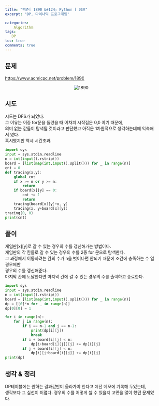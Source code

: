 ```yaml
---
title: "백준[ 1890 &#124; Python ] 점프"
excerpt: "DP, 다이나믹 프로그래밍"

categories:
    Algorithm
tags:
   DP
toc: true
comments: true
---
```

## 문제  
<https://www.acmicpc.net/problem/1890>
<p align = "center"><img alt = "1890" src = "../../assets/images/boj/1890.png"></p>  

## 시도  
시도는 DFS가 되었다.  
그 이유는 이중 for문을 돌렸을 때 어차피 시작점은 0,0 이기 때문에,  
의미 없는 값들이 탐색될 것이라고 판단했고 아직은 1차원적으로 생각하는데에 익숙해서 였다.  
혹시했지만 역시 시간초과.  
```python  
import sys
input = sys.stdin.readline
n = int(input().rstrip())
board = [list(map(int,input().split())) for _ in range(n)]
cnt = 0
def tracing(x,y):
    global cnt
    if x >= n or y >= n:
        return
    if board[x][y] == 0:
        cnt += 1
        return 
    tracing(board[x][y]+x, y)
    tracing(x, y+board[x][y])
tracing(0, 0)
print(cnt)
```


## 풀이  
게임판[x][y]로 갈 수 있는 경우의 수를 갱신해가는 방법이다.  
게임판의 각 칸들로 갈 수 있는 경우의 수를 2중 for 문으로 탐색한다.  
그 과정에서 이동하려는 칸의 수가 n을 벗어나면 안되기 때문에 조건에 충족하는 수 일 경우에만  
경우의 수를 갱신해준다.  
마지막 칸에 도달한다면 마지막 칸에 갈 수 있는 경우의 수를 출력하고 종료한다.    

```python  
import sys
input = sys.stdin.readline
n = int(input().rstrip())
board = [list(map(int,input().split())) for _ in range(n)]
dp = [[0]*n for _ in range(n)]
dp[0][0] = 1

for i in range(n):
    for j in range(n):
        if i == n-1 and j == n-1:
            print(dp[i][j])
            break
        if i + board[i][j] < n:
            dp[i+board[i][j]][j] += dp[i][j]
        if j + board[i][j] < n:
            dp[i][j+board[i][j]] += dp[i][j]
print(dp)
```  

## 생각 & 정리  
DP테이블에는 원하는 결과값만이 올라가야 한다고 예전 메모에 기록해 두었는데,  
생각보다 그 실천이 어렵다. 경우의 수를 어떻게 셀 수 있을지 고민을 많이 했던 문제였다.